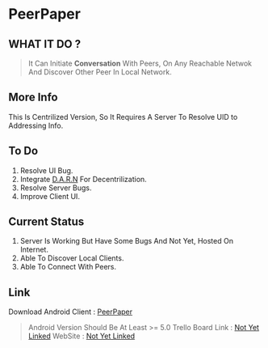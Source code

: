 # PeerPaper

## WHAT IT DO ?

> It Can Initiate **Conversation** With Peers, On Any Reachable
> Netwok And Discover Other Peer In Local Network.

## More Info

This Is Centrilized Version, So It Requires A Server To Resolve UID to Addressing Info.


## To Do
1. Resolve UI Bug.
2. Integrate [D.A.R.N]() For Decentrilization.
3. Resolve Server Bugs.
4. Improve Client UI.

## Current Status
1. Server Is Working But Have Some Bugs And Not Yet, Hosted On Internet.
2. Able To Discover Local Clients.
3. Able To Connect With Peers.

## Link

Download Android Client : [PeerPaper](raw/Build/app-release.apk) 
> Android Version Should Be At Least >= 5.0 
Trello Board Link : [Not Yet Linked](#)
WebSite : [Not Yet Linked](#)


